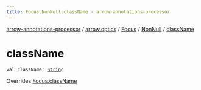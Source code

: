 ```yaml
---
title: Focus.NonNull.className - arrow-annotations-processor
---
```


[arrow-annotations-processor](../../../index.html) / [arrow.optics](../../index.html) / [Focus](../index.html) / [NonNull](index.html) / [className](./class-name.html)

# className

`val className: `[`String`](https://kotlinlang.org/api/latest/jvm/stdlib/kotlin/-string/index.html)

Overrides [Focus.className](../class-name.html)

